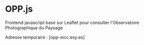 # OPP.js
Frontend javascript basé sur Leaflet pour consulter l'Observatoire Photographique du Paysage

Adresse temporaire : [opp-eicc.esy.es]
